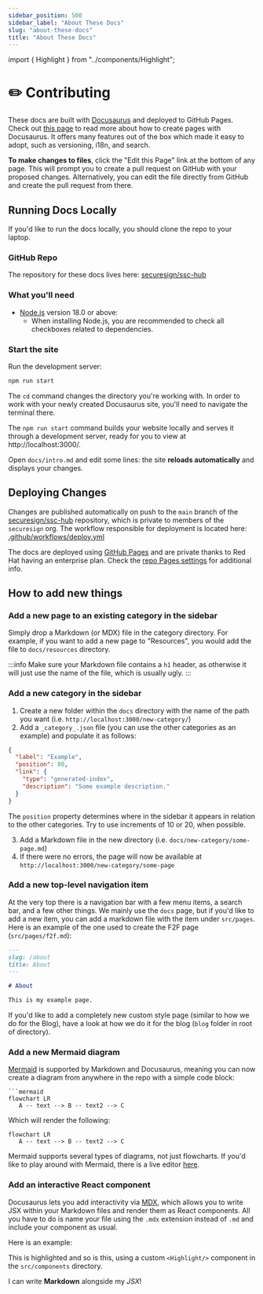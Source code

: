 ```yaml
---
sidebar_position: 500
sidebar_label: "About These Docs"
slug: "about-these-docs"
title: "About These Docs"
---
```

import { Highlight } from "../components/Highlight";

# ✏️️ Contributing

These docs are built with [Docusaurus](https://github.com/facebook/docusaurus) and deployed to GitHub Pages. Check
out [this page](https://docusaurus.io/docs/create-doc) to read more about how to create pages with Docusaurus.
It offers many features out of the box which made it easy to adopt, such as versioning, i18n, and search.

**To make changes to files**, click the "Edit this Page" link at the bottom of any page. This will prompt you to create a pull request on GitHub with your proposed changes. Alternatively, you can edit the file directly from GitHub and create the pull request from there.

## Running Docs Locally

If you'd like to run the docs locally, you should clone the repo to your laptop.

### GitHub Repo

The repository for these docs lives here: [securesign/ssc-hub](https://github.com/securesign/ssc-hub)

### What you'll need

- [Node.js](https://nodejs.org/en/download/) version 18.0 or above:
    - When installing Node.js, you are recommended to check all checkboxes related to dependencies.

### Start the site

Run the development server:

```bash
npm run start
```

The `cd` command changes the directory you're working with. In order to work with your newly created Docusaurus site, you'll need to navigate the terminal there.

The `npm run start` command builds your website locally and serves it through a development server, ready for you to view at http://localhost:3000/.

Open `docs/intro.md` and edit some lines: the site **reloads automatically** and displays your changes.

## Deploying Changes

Changes are published automatically on push to the `main` branch of the [securesign/ssc-hub](https://github.com/securesign/ssc-hub) repository, which is private to members of the `securesign` org. The workflow responsible for deployment is located here: [.github/workflows/deploy.yml](https://github.com/securesign/ssc-hub/blob/main/.github/workflows/deploy.yml)

The docs are deployed using [GitHub Pages](https://pages.github.com/) and are private thanks to Red Hat having an enterprise plan. Check the [repo Pages settings](https://github.com/securesign/ssc-hub/settings/pages) for additional info.

## How to add new things

### Add a new page to an existing category in the sidebar

Simply drop a Markdown (or MDX) file in the category directory. For example, if you want to add a new page to "Resources", you would add the file to `docs/resources` directory.

:::info
Make sure your Markdown file contains a `h1` header, as otherwise it will just use the name of the file, which is usually ugly.
:::

### Add a new category in the sidebar

1. Create a new folder within the `docs` directory with the name of the path you want (i.e. `http://localhost:3000/new-category/`)
2. Add a `_category_.json` file (you can use the other categories as an example) and populate it as follows:

```json
{
  "label": "Example",
  "position": 80,
  "link": {
    "type": "generated-index",
    "description": "Some example description."
  }
}
```

The `position` property determines where in the sidebar it appears in relation to the other categories. Try to use increments of 10 or 20, when possible.

3. Add a Markdown file in the new directory (i.e. `docs/new-category/some-page.md`)
4. If there were no errors, the page will now be available at `http://localhost:3000/new-category/some-page`

### Add a new top-level navigation item

At the very top there is a navigation bar with a few menu items, a search bar, and a few other things. We mainly use the `docs` page, but if you'd like to add a new item, you can add a markdown file with the item under `src/pages`. Here is an example of the one used to create the F2F page (`src/pages/f2f.md`):

```markdown
---
slug: /about
title: About
---

# About

This is my example page.
```

If you'd like to add a completely new custom style page (similar to how we do for the Blog), have a look at how we do it for the blog (`blog` folder in root of directory).

### Add a new Mermaid diagram

[Mermaid](https://mermaid.js.org/syntax/flowchart.html) is supported by Markdown and Docusaurus, meaning you can now create a diagram from anywhere in the repo with a simple code block:

```
```mermaid
flowchart LR
   A -- text --> B -- text2 --> C
```

Which will render the following:

```mermaid
flowchart LR
   A -- text --> B -- text2 --> C
```

Mermaid supports several types of diagrams, not just flowcharts. If you'd like to play around with Mermaid, there is a live editor [here](https://mermaid-js.github.io/).

### Add an interactive React component

Docusaurus lets you add interactivity via [MDX](https://mdxjs.com/), which allows you to write JSX within your Markdown files and render them as React components. All you have to do is name your file using the `.mdx` extension instead of `.md` and include your component as usual.

Here is an example:

<Highlight color="#25c2a0">This is highlighted</Highlight> and <Highlight color="#1877F2">so is this</Highlight>, using a custom `<Highlight/>` component in the `src/components` directory.

I can write **Markdown** alongside my _JSX_!
